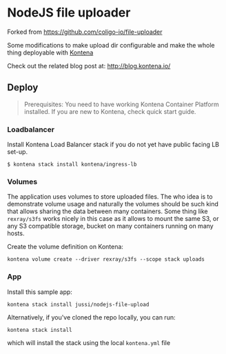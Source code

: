 # NodeJS file uploader

Forked from https://github.com/coligo-io/file-uploader

Some modifications to make upload dir configurable and make the whole thing deployable with [Kontena](https://kontena.io)

Check out the related blog post at: http://blog.kontena.io/

## Deploy

>Prerequisites: You need to have working Kontena Container Platform installed. If you are new to Kontena, check quick start guide.

### Loadbalancer

Install Kontena Load Balancer stack if you do not yet have public facing LB set-up.
```
$ kontena stack install kontena/ingress-lb
```


### Volumes

The application uses volumes to store uploaded files. The who idea is to demonstrate volume usage and naturally the volumes should be such kind that allows sharing the data between many containers. Some thing like `rexray/s3fs` works nicely in this case as it allows to mount the same S3, or any S3 compatible storage, bucket on many containers running on many hosts.

Create the volume definition on Kontena:
```
kontena volume create --driver rexray/s3fs --scope stack uploads
```

### App


Install this sample app:
```
kontena stack install jussi/nodejs-file-upload
```

Alternatively, if you've cloned the repo locally, you can run:
```
kontena stack install
```
which will install the stack using the local `kontena.yml` file